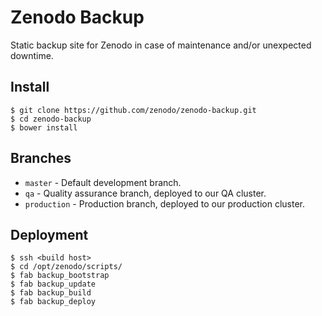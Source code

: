 Zenodo Backup
=============

Static backup site for Zenodo in case of maintenance and/or unexpected
downtime.

Install
--------
```console
$ git clone https://github.com/zenodo/zenodo-backup.git
$ cd zenodo-backup
$ bower install
```

Branches
--------
* ``master`` - Default development branch.
* ``qa`` - Quality assurance branch, deployed to our QA cluster.
* ``production`` - Production branch, deployed to our production cluster.

Deployment
----------

```console
$ ssh <build host>
$ cd /opt/zenodo/scripts/
$ fab backup_bootstrap
$ fab backup_update
$ fab backup_build
$ fab backup_deploy
```
